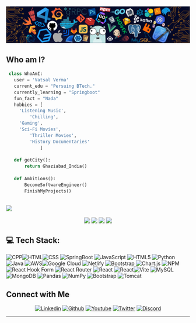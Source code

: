![Github Banner](https://github.com/Jaydeep-Yadav/Jaydeep-Yadav/blob/main/banner.png)

## Who am I?

 ```python
  class WhoAmI:
    user = 'Vatsal Verma'
	current_edu = "Persuing BTech."
    currently_learning = "Springboot"
    fun_fact = "Nada"
	hobbies = [
	  'Listening Music',
          'Chilling',
	  'Gaming',
	  'Sci-Fi Movies',
          'Thriller Movies',
          'History Documentaries'
	          ]
	
	def getCity():
		return Ghaziabad_India()
	
	def Ambitions():
		BecomeSoftwareEngineer()
		FinishMyProjects()
	
 ```
<center>
  
 

</center>

![](https://raw.githubusercontent.com/vn7n24fzkq/Vatsal-Verma/master/profile-summary-card-output/solarized/0-profile-details.svg)

<div align="center">
	
![](https://github-profile-summary-cards.vercel.app/api/cards/profile-details?username=Vatsal-Verma&theme=default)
![](http://github-profile-summary-cards.vercel.app/api/cards/most-commit-language?username=Vatsal-Verma&theme=vue)
![](http://github-profile-summary-cards.vercel.app/api/cards/stats?username=Vatsal-Verma&theme=nord_bright&)
![](https://github-readme-streak-stats.herokuapp.com/?user=Vatsal-Verma&theme=vue&hide_border=true)
 <br/>
</div> 
<div align="center">
	


</div>

## 💻 Tech Stack:


![CPP](https://img.shields.io/badge/-C++-00599C?style=for-the-badge&logo=c)![HTML](https://img.shields.io/badge/-HTML5-E34F26?style=for-the-badge&logo=html5&logoColor=white)![CSS](https://img.shields.io/badge/-CSS3-1572B6?style=for-the-badge&logo=css3) ![SpringBoot](https://img.shields.io/badge/Springboot-%234ea94b.svg?style=for-the-badge&logoColor=white)
 ![JavaScript](https://img.shields.io/badge/javascript-%23323330.svg?style=for-the-badge&logo=javascript&logoColor=%23F7DF1E) ![HTML5](https://img.shields.io/badge/html5-%23E34F26.svg?style=for-the-badge&logo=html5&logoColor=white) ![Python](https://img.shields.io/badge/python-3670A0?style=for-the-badge&logo=python&logoColor=ffdd54)  ![Java](https://img.shields.io/badge/java-%23ED8B00.svg?style=for-the-badge&logo=openjdk&logoColor=white) ![AWS](https://img.shields.io/badge/AWS-%23FF9900.svg?style=for-the-badge&logo=amazon-aws&logoColor=white)![Google Cloud](https://img.shields.io/badge/GoogleCloud-%234285F4.svg?style=for-the-badge&logo=google-cloud&logoColor=white) ![Netlify](https://img.shields.io/badge/netlify-%23000000.svg?style=for-the-badge&logo=netlify&logoColor=#00C7B7) ![Bootstrap](https://img.shields.io/badge/bootstrap-%238511FA.svg?style=for-the-badge&logo=bootstrap&logoColor=white) ![Chart.js](https://img.shields.io/badge/chart.js-F5788D.svg?style=for-the-badge&logo=chart.js&logoColor=white) ![NPM](https://img.shields.io/badge/NPM-%23CB3837.svg?style=for-the-badge&logo=npm&logoColor=white)![React Hook Form](https://img.shields.io/badge/React%20Hook%20Form-%23EC5990.svg?style=for-the-badge&logo=reacthookform&logoColor=white) ![React Router](https://img.shields.io/badge/React_Router-CA4245?style=for-the-badge&logo=react-router&logoColor=white) ![React](https://img.shields.io/badge/-React%20Query-FF4154?style=for-the-badge&logo=react%20query&logoColor=white) ![React](https://img.shields.io/badge/react-%2320232a.svg?style=for-the-badge&logo=react&logoColor=%2361DAFB)![Vite](https://img.shields.io/badge/vite-%23646CFF.svg?style=for-the-badge&logo=vite&logoColor=white)  ![MySQL](https://img.shields.io/badge/mysql-%2300000f.svg?style=for-the-badge&logo=mysql&logoColor=white) ![MongoDB](https://img.shields.io/badge/MongoDb-%234ea94b.svg?style=for-the-badge&logoColor=white) ![Pandas](https://img.shields.io/badge/pandas-%23150458.svg?style=for-the-badge&logo=pandas&logoColor=white) ![NumPy](https://img.shields.io/badge/numpy-%23013243.svg?style=for-the-badge&logo=numpy&logoColor=white) ![Bootstrap](https://img.shields.io/badge/JSP-%238511FA.svg?style=for-the-badge&logoColor=white) ![Tomcat](https://img.shields.io/badge/Tomcat-%23ED8B00.svg?style=for-the-badge&logoColor=white)




## Connect with Me


<p align="center">
  <a href="https://www.linkedin.com/in/vatsal-verma-b27925291/"><img alt="Linkedin" title="Vijit Verma Linkedin" src="https://img.shields.io/badge/LinkedIn-0077B5?style=for-the-badge&logo=linkedin&logoColor=white"></a>
  <a href="https://github.com/Vatsal-Verma/Vatsal-Verma"><img alt="Github" title="Vatsal Verma Github" src="https://img.shields.io/badge/GitHub-100000?style=for-the-badge&logo=github&logoColor=white"></a>
<a href="https://www.youtube.com/@superpsychedelics436"><img alt="Youtube" title="Vatsal Verma youtube" src="https://img.shields.io/badge/-Youtube-E34F26?style=for-the-badge&logoColor=white"></a>
<a href="https://x.com/vatsal_verma_"><img alt="Twitter" title="Vatsal Verma Twitter" src="https://img.shields.io/badge/Twitter-1DA1F2?style=for-the-badge&logo=twitter&logoColor=white"></a>
<a href="https://discord.gg/S899Q4eN4V"><img alt="Discord" title="Vatsal Verma Discord" src="https://img.shields.io/badge/Discord-%238511FA.svg?style=for-the-badge&logoColor=white"></a>
</p>


 


---

